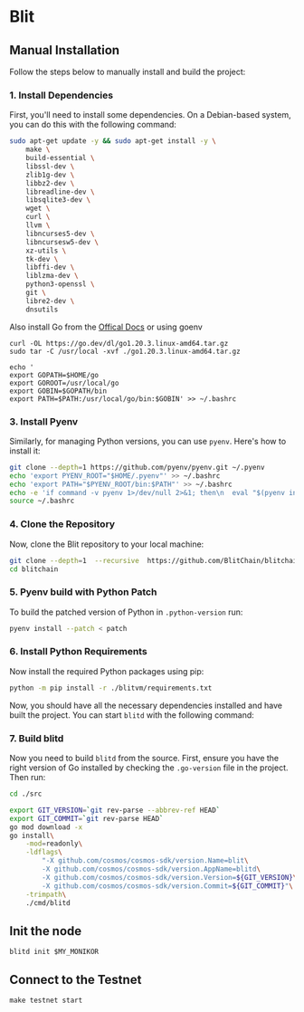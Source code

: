 # Blit

Manual Installation
-------------------

Follow the steps below to manually install and build the project:

### 1\. Install Dependencies

First, you'll need to install some dependencies. On a Debian-based system, you can do this with the following command:

```bash
sudo apt-get update -y && sudo apt-get install -y \
    make \
    build-essential \
    libssl-dev \
    zlib1g-dev \
    libbz2-dev \
    libreadline-dev \
    libsqlite3-dev \
    wget \
    curl \
    llvm \
    libncurses5-dev \
    libncursesw5-dev \
    xz-utils \
    tk-dev \
    libffi-dev \
    liblzma-dev \
    python3-openssl \
    git \
    libre2-dev \
    dnsutils
```

Also install Go from the [Offical Docs](https://go.dev/dl/) or using goenv



```
curl -OL https://go.dev/dl/go1.20.3.linux-amd64.tar.gz
sudo tar -C /usr/local -xvf ./go1.20.3.linux-amd64.tar.gz

echo '
export GOPATH=$HOME/go
export GOROOT=/usr/local/go
export GOBIN=$GOPATH/bin
export PATH=$PATH:/usr/local/go/bin:$GOBIN' >> ~/.bashrc
```

### 3\. Install Pyenv

Similarly, for managing Python versions, you can use `pyenv`. Here's how to install it:

```bash
git clone --depth=1 https://github.com/pyenv/pyenv.git ~/.pyenv
echo 'export PYENV_ROOT="$HOME/.pyenv"' >> ~/.bashrc
echo 'export PATH="$PYENV_ROOT/bin:$PATH"' >> ~/.bashrc
echo -e 'if command -v pyenv 1>/dev/null 2>&1; then\n  eval "$(pyenv init -)"\nfi' >> ~/.bashrc
source ~/.bashrc
```

### 4\. Clone the Repository

Now, clone the Blit repository to your local machine:

```bash
git clone --depth=1  --recursive  https://github.com/BlitChain/blitchain
cd blitchain
```

### 5\. Pyenv build with Python Patch

To build the patched version of Python in `.python-version` run:

```bash
pyenv install --patch < patch
```

### 6\. Install Python Requirements

Now install the required Python packages using pip:


```bash
python -m pip install -r ./blitvm/requirements.txt
```

Now, you should have all the necessary dependencies installed and have built the project. You can start `blitd` with the following command:


### 7\. Build blitd

Now you need to build `blitd` from the source. First, ensure you have the right version of Go installed by checking the `.go-version` file in the project. Then run:

```bash
cd ./src

export GIT_VERSION=`git rev-parse --abbrev-ref HEAD`
export GIT_COMMIT=`git rev-parse HEAD`
go mod download -x
go install\
    -mod=readonly\
    -ldflags\
        "-X github.com/cosmos/cosmos-sdk/version.Name=blit\
        -X github.com/cosmos/cosmos-sdk/version.AppName=blitd\
        -X github.com/cosmos/cosmos-sdk/version.Version=${GIT_VERSION}\
        -X github.com/cosmos/cosmos-sdk/version.Commit=${GIT_COMMIT}"\
    -trimpath\
    ./cmd/blitd
```

## Init the node

```
blitd init $MY_MONIKOR
```


## Connect to the Testnet


```
make testnet start
```
